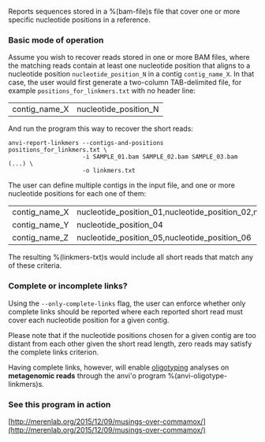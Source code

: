 Reports sequences stored in a %(bam-file)s file that cover one or more specific nucleotide positions in a reference.

### Basic mode of operation

Assume you wish to recover reads stored in one or more BAM files, where the matching reads contain at least one nucleotide position that aligns to a nucleotide position `nucleotide_position_N` in a contig `contig_name_X`. In that case, the user would first generate a two-column TAB-delimited file, for example `positions_for_linkmers.txt` with no header line:


<table>
  <tbody>
    <tr>
      <td> contig_name_X </td>
      <td> nucleotide_position_N </td>
    </tr>
  </tbody>
</table>

And run the program this way to recover the short reads:

```
anvi-report-linkmers --contigs-and-positions positions_for_linkmers.txt \
                     -i SAMPLE_01.bam SAMPLE_02.bam SAMPLE_03.bam (...) \
                     -o linkmers.txt
```

The user can define multiple contigs in the input file, and one or more nucleotide positions for each one of them:

<table>
<tbody>
<tr>
      <td> contig_name_X </td>
      <td> nucleotide_position_01,nucleotide_position_02,nucleotide_position_03</td>
</tr>
<tr>
      <td> contig_name_Y </td>
      <td> nucleotide_position_04 </td>
</tr>
<tr>
      <td> contig_name_Z </td>
      <td> nucleotide_position_05,nucleotide_position_06 </td>
</tr>
</tbody>
</table>

The resulting %(linkmers-txt)s would include all short reads that match any of these criteria.

### Complete or incomplete links?

Using the `--only-complete-links` flag, the user can enforce whether only complete links should be reported where each reported short read must cover each nucleotide position for a given contig.

Please note that if the nucleotide positions chosen for a given contig are too distant from each other given the short read length, zero reads may satisfy the complete links criterion.

Having complete links, however, will enable [oligotyping](https://besjournals.onlinelibrary.wiley.com/doi/10.1111/2041-210X.12114) analyses on **metagenomic reads** through the anvi'o program %(anvi-oligotype-linkmers)s.

### See this program in action

[http://merenlab.org/2015/12/09/musings-over-commamox/](http://merenlab.org/2015/12/09/musings-over-commamox/)